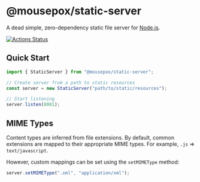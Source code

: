 # @mousepox/static-server

A dead simple, zero-dependency static file server for [Node.js](https://nodejs.org/en/).

[![Actions Status](https://github.com/geoffb/mousepox-static-server/workflows/Build/badge.svg)](https://github.com/geoffb/mousepox-static-server/actions)

## Quick Start

```ts
import { StaticServer } from "@mousepox/static-server";

// Create server from a path to static resources
const server = new StaticServer("path/to/static/resources");

// Start listening
server.listen(8081);
```

## MIME Types

Content types are inferred from file extensions. By default, common extensions are mapped to their appropriate MIME types. For example, `.js` => `text/javascript`.

However, custom mappings can be set using the `setMIMEType` method:

```ts
server.setMIMEType(".xml", "application/xml");
```
